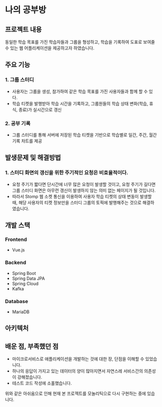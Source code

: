 # 나의 공부방

## 프로젝트 내용

동일한 학습 목표를 가진 학습자들과 그룹을 형성하고, 학습을 기록하여 도표로 보여줄 수 있는 웹 어플리케이션을 제공하고자 하였습니다.

## 주요 기능

### 1. 그룹 스터디

- 사용자는 그룹을 생성, 참가하여 같은 학습 목표를 가진 사용자들과 함께 할 수 있다.<br>
- 학습 티켓을 발행받아 학습 시간을 기록하고, 그룹원들의 학습 상태 변화(학습, 휴식, 종료)가 실시간으로 갱신<br>


### 2. 공부 기록

- 그룹 스터디를 통해 서버에 저장된 학습 티켓을 기반으로 학습별로 일간, 주간, 월간 기록 차트를 제공


## 발생문제 및 해결방법

### 1. 스터디 화면의 갱신을 위한 주기적인 요청은 비효율적이다.

- 요청 주기가 짧다면 단시간에 너무 많은 요청이 발생할 것이고, 요청 주기가 길다면 그룹 스터디 화면은 아무런 갱신이 발생하지 않는 의미 없는 페이지가 될 것입니다.<br>
- 따라서 Stomp 웹 소켓 통신을 이용하여 사용자 학습 티켓의 상태 변동이 발생할 때, 해당 사용자의 티켓 정보만을 스터디 그룹의 토픽에 발행해주는 것으로 해결하였습니다.

## 개발 스택

### Frontend

- Vue.js

### Backend

- Spring Boot<br>
- Spring Data JPA<br>
- Spring Cloud<br>
- Kafka<br>

### Database

- MariaDB

## 아키텍처




## 배운 점, 부족했던 점


- 마이크로서비스로 애플리케이션을 개발하는 것에 대한 장, 단점을 이해할 수 있었습니다.<br>
- 하나의 응답이 가지고 있는 데이터의 양이 많아지면서 자연스레 서비스간의 의존성이 강해졌습니다.<br>
- 테스트 코드 작성에 소홀했습니다.<br>

위와 같은 아쉬움으로 인해 현재 본 프로젝트를 모놀리틱으로 다시 구현하는 중에 있습니다.
